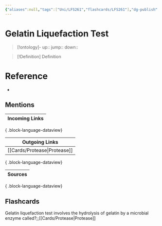 ```yaml
---
{"aliases":null,"tags":["Uni/LFS261","flashcards/LFS261"],"dg-publish":true,"permalink":"/cards/gelatin-liquefaction-test/","dgPassFrontmatter":true}
---
```


# Gelatin Liquefaction Test

> [!ontology]-
> up:: 
> jump:: 
> down:: 

> [!Definition] Definition

# Reference

- 

## Mentions

| Incoming Links |
| -------------- |

{ .block-language-dataview}

| Outgoing Links                  |
| ------------------------------- |
| [[Cards/Protease\|Protease]] |

{ .block-language-dataview}

| Sources |
| ------- |

{ .block-language-dataview}

## Flashcards

Gelatin liquefaction test involves the hydrolysis of gelatin by a microbial enzyme called?;;[[Cards/Protease\|Protease]]
<!--SR:!2024-05-16,1,230-->